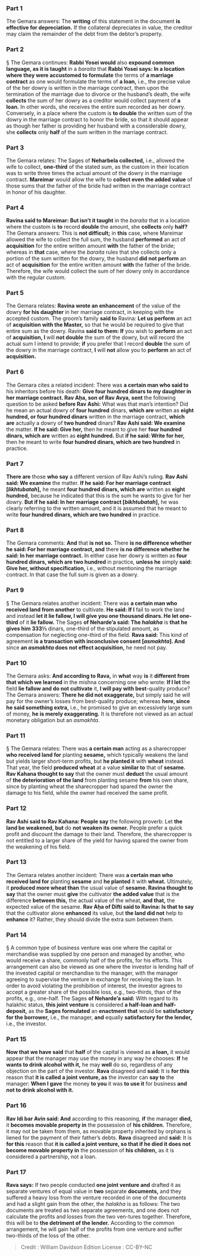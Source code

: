 
### Part 1
The Gemara answers: The <b>writing</b> of this statement in the document <b>is effective for depreciation.</b> If the collateral depreciates in value, the creditor may claim the remainder of the debt from the debtor’s property.

### Part 2
§ The Gemara continues: <b>Rabbi Yosei would</b> also <b>expound common language, as it is taught</b> in a <i>baraita</i> that <b>Rabbi Yosei says: In a location where they were accustomed to formulate</b> the terms of <b>a marriage contract</b> as one would formulate the terms of <b>a loan,</b> i.e., the precise value of the her dowry is written in the marriage contract, then upon the termination of the marriage due to divorce or the husband’s death, the wife <b>collects</b> the sum of her dowry as a creditor would collect payment of <b>a loan.</b> In other words, she receives the entire sum recorded as her dowry. Conversely, in a place where the custom is <b>to double</b> the written sum of the dowry in the marriage contract to honor the bride, so that it should appear as though her father is providing her husband with a considerable dowry, she <b>collects</b> only <b>half</b> of the sum written in the marriage contract.

### Part 3
The Gemara relates: The Sages of <b>Neharbela collected,</b> i.e., allowed the wife to collect, <b>one-third</b> of the stated sum, as the custom in their location was to write three times the actual amount of the dowry in the marriage contract. <b>Mareimar</b> would allow the wife to <b>collect even the added value</b> of those sums that the father of the bride had written in the marriage contract in honor of his daughter.

### Part 4
<b>Ravina said to Mareimar: But isn’t it taught</b> in the <i>baraita</i> that in a location where the custom is <b>to</b> record <b>double</b> the amount, she <b>collects</b> only <b>half?</b> The Gemara answers: This is <b>not difficult;</b> in <b>this</b> case, where Mareimar allowed the wife to collect the full sum, the husband <b>performed</b> an act of <b>acquisition</b> for the entire written amount <b>with</b> the father of the bride; whereas in <b>that</b> case, where the <i>baraita</i> rules that she collects only a portion of the sum written for the dowry, the husband <b>did not perform</b> an act of <b>acquisition</b> for the entire written amount <b>with</b> the father of the bride. Therefore, the wife would collect the sum of her dowry only in accordance with the regular custom.

### Part 5
The Gemara relates: <b>Ravina wrote an enhancement</b> of the value of the dowry <b>for his daughter</b> in her marriage contract, in keeping with the accepted custom. The groom’s family <b>said to</b> Ravina: <b>Let us perform</b> an act of <b>acquisition with the Master,</b> so that he would be required to give that entire sum as the dowry. Ravina <b>said to them: If</b> you wish to <b>perform</b> an act of <b>acquisition, I</b> will <b>not double</b> the sum of the dowry, but will record the actual sum I intend to provide; <b>if</b> you prefer that I record <b>double</b> the sum of the dowry in the marriage contract, <b>I</b> will <b>not</b> allow you to <b>perform</b> an act of <b>acquisition.</b>

### Part 6
The Gemara cites a related incident: There was <b>a certain man who said to</b> his inheritors before his death: <b>Give four hundred dinars to my daughter in her marriage contract. Rav Aḥa, son of Rav Avya, sent</b> the following question to be asked <b>before Rav Ashi:</b> What was that man’s intention? Did he mean an actual dowry of <b>four hundred</b> dinars, <b>which are</b> written as <b>eight hundred, or four hundred dinars</b> written in the marriage contract, <b>which are</b> actually a dowry of <b>two hundred</b> dinars? <b>Rav Ashi said: We examine</b> the matter. <b>If he said: Give her,</b> then he meant to give her <b>four hundred dinars, which are</b> written as <b>eight hundred.</b> But <b>if he said: Write for her,</b> then he meant to write <b>four hundred dinars, which are two hundred</b> in practice.

### Part 7
<b>There are</b> those <b>who say</b> a different version of Rav Ashi’s ruling. <b>Rav Ashi said: We examine</b> the matter. <b>If he said: For her marriage contract [<i>likhtubatah</i>],</b> he meant <b>four hundred dinars, which are</b> written as <b>eight hundred,</b> because he indicated that this is the sum he wants to give for her dowry. <b>But if he said: In her marriage contract [<i>bikhtubatah</i>],</b> he was clearly referring to the written amount, and it is assumed that he meant to write <b>four hundred dinars, which are two hundred</b> in practice.

### Part 8
The Gemara comments: <b>And</b> that <b>is not so.</b> There <b>is no difference whether he said: For her marriage contract, and</b> there <b>is no difference whether he said: In her marriage contract.</b> In either case her dowry is written as <b>four hundred dinars, which are two hundred</b> in practice, <b>unless he</b> simply <b>said: Give her, without specification,</b> i.e., without mentioning the marriage contract. In that case the full sum is given as a dowry.

### Part 9
§ The Gemara relates another incident: There was <b>a certain man who received land from another</b> to cultivate. <b>He said: If I</b> fail to work the land and instead <b>let it lie fallow, I will give you one thousand dinars. He let one-third</b> of it <b>lie fallow.</b> The Sages <b>of Neharde’a said: The <i>halakha</i></b> is <b>that he gives him 333⅓</b> dinars, one-third of the stipulated amount, as compensation for neglecting one-third of the field. <b>Rava said:</b> This kind of agreement <b>is a transaction with inconclusive consent [<i>asmakhta</i>]. And</b> since <b>an <i>asmakhta</i> does not effect acquisition,</b> he need not pay.

### Part 10
The Gemara asks: <b>And according to Rava,</b> in <b>what</b> way <b>is</b> it <b>different from that which we learned</b> in the mishna concerning one who wrote: <b>If I let</b> the field <b>lie fallow and do not cultivate</b> it, <b>I will pay with best</b>-quality produce? The Gemara answers: <b>There he did not exaggerate,</b> but simply said he will pay for the owner’s losses from best-quality produce; whereas <b>here, since he said something extra,</b> i.e., he promised to give an excessively large sum of money, <b>he is merely exaggerating.</b> It is therefore not viewed as an actual monetary obligation but an <i>asmakhta</i>.

### Part 11
§ The Gemara relates: There was <b>a certain man</b> acting as a sharecropper <b>who received land for</b> planting <b>sesame,</b> which typically weakens the land but yields larger short-term profits, but <b>he planted it</b> with <b>wheat</b> instead. That year, the field <b>produced wheat</b> at a value <b>similar to</b> that of <b>sesame. Rav Kahana thought to say</b> that the owner must <b>deduct</b> the usual amount of <b>the deterioration of the land</b> from planting sesame <b>from</b> his own share, since by planting wheat the sharecropper had spared the owner the damage to his field, while the owner had received the same profit.

### Part 12
<b>Rav Ashi said to Rav Kahana: People say</b> the following proverb: Let <b>the land be weakened, but</b> do <b>not weaken its owner.</b> People prefer a quick profit and discount the damage to their land. Therefore, the sharecropper is not entitled to a larger share of the yield for having spared the owner from the weakening of his field.

### Part 13
The Gemara relates another incident: There was <b>a certain man who received land for</b> planting <b>sesame</b> and <b>he planted</b> it with <b>wheat.</b> Ultimately, it <b>produced more wheat than</b> the usual value of <b>sesame. Ravina thought to say</b> that the owner must <b>give</b> the cultivator <b>the added value</b> that is the difference <b>between this,</b> the actual value of the wheat, <b>and that,</b> the expected value of the sesame. <b>Rav Aḥa of Difti said to Ravina: Is that to say</b> that the cultivator alone <b>enhanced</b> its value, but <b>the land did not</b> help to <b>enhance</b> it? Rather, they should divide the extra sum between them.

### Part 14
§ A common type of business venture was one where the capital or merchandise was supplied by one person and managed by another, who would receive a share, commonly half of the profits, for his efforts. This arrangement can also be viewed as one where the investor is lending half of the invested capital or merchandise to the manager, with the manager agreeing to supervise the venture in exchange for receiving the loan. In order to avoid violating the prohibition of interest, the investor agrees to accept a greater share of the possible loss, e.g., two-thirds, than of the profits, e.g., one-half. The Sages <b>of Neharde’a said:</b> With regard to its halakhic status, <b>this joint venture</b> is considered <b>a half-loan and half-deposit,</b> as the <b>Sages formulated</b> an <b>enactment that</b> would be <b>satisfactory for the borrower,</b> i.e., the manager, <b>and</b> equally <b>satisfactory for the lender,</b> i.e., the investor.

### Part 15
<b>Now that we have said</b> that <b>half</b> of the capital is viewed as <b>a loan,</b> it would appear that the manager may use the money in any way he chooses: <b>If</b> he <b>wants to drink alcohol with it,</b> he may <b>well</b> do so, regardless of any objection on the part of the investor. <b>Rava</b> disagreed and <b>said:</b> It is <b>for this</b> reason that <b>it is called a joint venture, as</b> the investor can <b>say to</b> the manager: <b>When I gave</b> the money <b>to you</b> it was <b>to use it</b> for business <b>and not to drink alcohol with it.</b>

### Part 16
<b>Rav Idi bar Avin said: And</b> according to this reasoning, <b>if</b> the manager <b>died,</b> it <b>becomes movable property in</b> the possession of <b>his children.</b> Therefore, it may not be taken from them, as movable property inherited by orphans is liened for the payment of their father’s debts. <b>Rava</b> disagreed and <b>said:</b> It is <b>for this</b> reason that <b>it is called a joint venture, so that if he died it does not become movable property in</b> the possession of <b>his children,</b> as it is considered a partnership, not a loan.

### Part 17
<b>Rava says:</b> If two people conducted <b>one joint venture and</b> drafted it as separate ventures of equal value in <b>two</b> separate <b>documents,</b> and they suffered a heavy loss from the venture recorded in one of the documents and had a slight gain from the other, the <i>halakha</i> is as follows: The two documents are treated as two separate agreements, and one does not calculate the profits and losses from the two ven-tures together. Therefore, this will be to <b>the detriment of the lender.</b> According to the common arrangement, he will gain half of the profits from one venture and suffer two-thirds of the loss of the other.

>Credit : William Davidson Edition
>License : CC-BY-NC